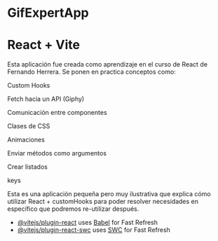 # GifExpertApp
# React + Vite

Esta aplicación fue creada como aprendizaje en el curso de React de Fernando Herrera. Se ponen en practica conceptos como:

Custom Hooks

Fetch hacia un API (Giphy)

Comunicación entre componentes

Clases de CSS

Animaciones

Enviar métodos como argumentos

Crear listados

keys


Esta es una aplicación pequeña pero muy ilustrativa que explica cómo utilizar React + customHooks para poder resolver necesidades en específico que podremos re-utilizar después.

- [@vitejs/plugin-react](https://github.com/vitejs/vite-plugin-react/blob/main/packages/plugin-react/README.md) uses [Babel](https://babeljs.io/) for Fast Refresh
- [@vitejs/plugin-react-swc](https://github.com/vitejs/vite-plugin-react-swc) uses [SWC](https://swc.rs/) for Fast Refresh
